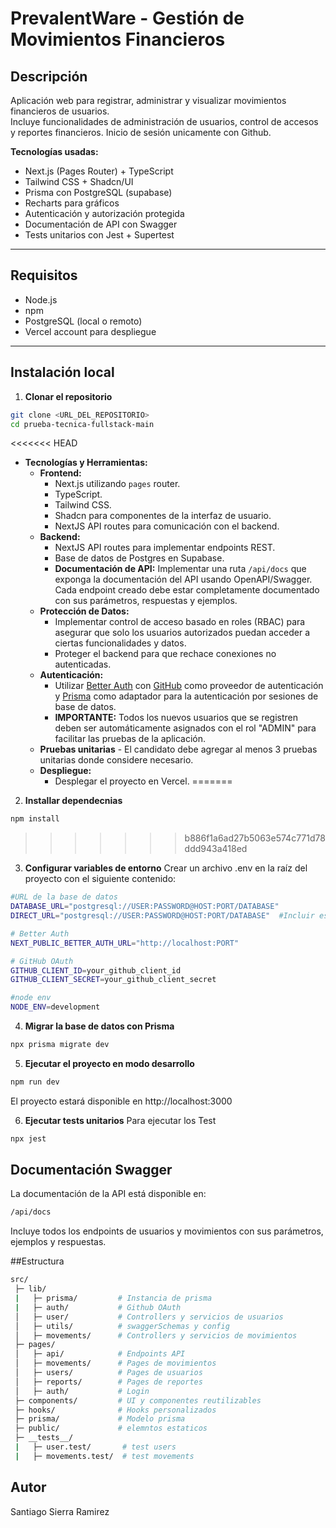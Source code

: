 # PrevalentWare - Gestión de Movimientos Financieros

## Descripción

Aplicación web para registrar, administrar y visualizar movimientos financieros de usuarios.  
Incluye funcionalidades de administración de usuarios, control de accesos y reportes financieros.
Inicio de sesión unicamente con Github.

**Tecnologías usadas:**

- Next.js (Pages Router) + TypeScript  
- Tailwind CSS + Shadcn/UI  
- Prisma con PostgreSQL (supabase) 
- Recharts para gráficos  
- Autenticación y autorización protegida  
- Documentación de API con Swagger  
- Tests unitarios con Jest + Supertest  

---

## Requisitos

- Node.js 
- npm 
- PostgreSQL (local o remoto)  
- Vercel account para despliegue  

---

## Instalación local

1. **Clonar el repositorio**  
```bash
git clone <URL_DEL_REPOSITORIO>
cd prueba-tecnica-fullstack-main
```

<<<<<<< HEAD
- **Tecnologías y Herramientas:**
  - **Frontend:**
    - Next.js utilizando `pages` router.
    - TypeScript.
    - Tailwind CSS.
    - Shadcn para componentes de la interfaz de usuario.
    - NextJS API routes para comunicación con el backend.
  - **Backend:**
    - NextJS API routes para implementar endpoints REST.
    - Base de datos de Postgres en Supabase.
    - **Documentación de API:** Implementar una ruta `/api/docs` que exponga la documentación del API usando OpenAPI/Swagger. Cada endpoint creado debe estar completamente documentado con sus parámetros, respuestas y ejemplos.
  - **Protección de Datos:**
    - Implementar control de acceso basado en roles (RBAC) para asegurar que solo los usuarios autorizados puedan acceder a ciertas funcionalidades y datos.
    - Proteger el backend para que rechace conexiones no autenticadas.
  - **Autenticación:**
    - Utilizar [Better Auth](https://www.better-auth.com/) con [GitHub](https://github.com/settings/developers) como proveedor de autenticación y [Prisma](https://prisma.io) como adaptador para la autenticación por sesiones de base de datos.
    - **IMPORTANTE:** Todos los nuevos usuarios que se registren deben ser automáticamente asignados con el rol "ADMIN" para facilitar las pruebas de la aplicación.
  - **Pruebas unitarias** - El candidato debe agregar al menos 3 pruebas unitarias donde considere necesario.
  - **Despliegue:**
    - Desplegar el proyecto en Vercel.
=======
2. **Installar dependecnias**
```bash
npm install
```
>>>>>>> b886f1a6ad27b5063e574c771d78ddd943a418ed

3. **Configurar variables de entorno**
Crear un archivo .env en la raíz del proyecto con el siguiente contenido:
```bash
#URL de la base de datos 
DATABASE_URL="postgresql://USER:PASSWORD@HOST:PORT/DATABASE"
DIRECT_URL="postgresql://USER:PASSWORD@HOST:PORT/DATABASE"  #Incluir esta si utilizas supabase

# Better Auth 
NEXT_PUBLIC_BETTER_AUTH_URL="http://localhost:PORT"

# GitHub OAuth
GITHUB_CLIENT_ID=your_github_client_id
GITHUB_CLIENT_SECRET=your_github_client_secret

#node env
NODE_ENV=development
```

4. **Migrar la base de datos con Prisma**
```bash
npx prisma migrate dev
```

5. **Ejecutar el proyecto en modo desarrollo**
```bash
npm run dev
```
El proyecto estará disponible en http://localhost:3000

6. **Ejecutar tests unitarios**
Para ejecutar los Test 
```bash
npx jest
```


## Documentación Swagger
La documentación de la API está disponible en:
```bash
/api/docs
```
Incluye todos los endpoints de usuarios y movimientos con sus parámetros, ejemplos y respuestas.

##Estructura 

```bash
src/
 ├─ lib/
 |   ├─ prisma/         # Instancia de prisma
 |   ├─ auth/           # Github OAuth
 │   ├─ user/           # Controllers y servicios de usuarios
 │   ├─ utils/          # swaggerSchemas y config
 │   ├─ movements/      # Controllers y servicios de movimientos
 ├─ pages/
 │   ├─ api/            # Endpoints API
 │   ├─ movements/      # Pages de movimientos
 │   ├─ users/          # Pages de usuarios
 │   ├─ reports/        # Pages de reportes
 │   ├─ auth/           # Login
 ├─ components/         # UI y componentes reutilizables
 ├─ hooks/              # Hooks personalizados
 ├─ prisma/             # Modelo prisma
 ├─ public/             # elemntos estaticos
 ├─ __tests__/
 |   ├─ user.test/       # test users
 |   ├─ movements.test/  # test movements


```
## Autor
Santiago Sierra Ramirez

